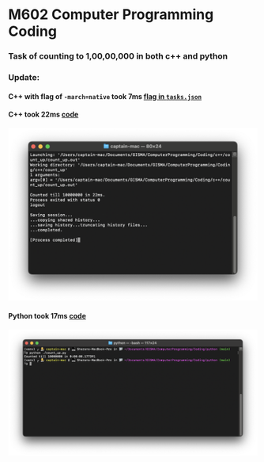 # M602 Computer Programming Coding

### Task of counting to 1,00,00,000 in both c++ and python

### Update:

#### C++ with flag of `-march=native` took 7ms [flag in `tasks.json`](.vscode/tasks.json)

#### C++ took 22ms [code](./c++/count_up/count_up.cpp)

![Picture](./counting_up/ResultScreenshotCpp.png)

#### Python took 17ms [code](./python/count_up.py)

![Picture](./counting_up/ResultPy.png)
